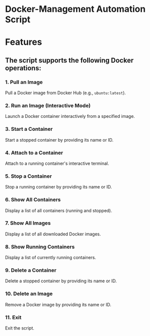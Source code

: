 # Docker-Management Automation Script

# Features


## The script supports the following Docker operations:

### 1. Pull an Image
Pull a Docker image from Docker Hub (e.g., `ubuntu:latest`).

### 2. Run an Image (Interactive Mode)
Launch a Docker container interactively from a specified image.

### 3. Start a Container
Start a stopped container by providing its name or ID.

### 4. Attach to a Container
Attach to a running container's interactive terminal.

### 5. Stop a Container
Stop a running container by providing its name or ID.

### 6. Show All Containers
Display a list of all containers (running and stopped).

### 7. Show All Images
Display a list of all downloaded Docker images.

### 8. Show Running Containers
Display a list of currently running containers.

### 9. Delete a Container
Delete a stopped container by providing its name or ID.

### 10. Delete an Image
Remove a Docker image by providing its name or ID.

### 11. Exit
Exit the script.


